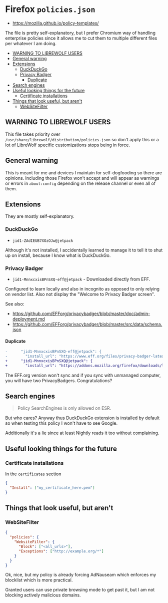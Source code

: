 # Firefox `policies.json`

- https://mozilla.github.io/policy-templates/

The file is pretty self-explanatory, but I prefer Chromium way of handling
enterprise policies since it allows me to cut them to multiple different files
per whatever I am doing.

<!-- editorconfig-checker-disable -->
<!-- prettier-ignore-start -->

<!-- START doctoc generated TOC please keep comment here to allow auto update -->
<!-- DON'T EDIT THIS SECTION, INSTEAD RE-RUN doctoc TO UPDATE -->

- [WARNING TO LIBREWOLF USERS](#warning-to-librewolf-users)
- [General warning](#general-warning)
- [Extensions](#extensions)
  - [DuckDuckGo](#duckduckgo)
  - [Privacy Badger](#privacy-badger)
    - [Duplicate](#duplicate)
- [Search engines](#search-engines)
- [Useful looking things for the future](#useful-looking-things-for-the-future)
  - [Certificate installations](#certificate-installations)
- [Things that look useful, but aren't](#things-that-look-useful-but-arent)
  - [WebSiteFilter](#websitefilter)

<!-- END doctoc generated TOC please keep comment here to allow auto update -->

<!-- prettier-ignore-end -->
<!-- editorconfig-checker-enable -->

## WARNING TO LIBREWOLF USERS

This file takes priority over
`/usr/share/librewolf/distribution/policies.json` so don't apply this or
a lot of LibreWolf specific customizations stops being in force.

## General warning

This is meant for me and devices I maintain for self-dogfooding so there are
opinions. Including those Firefox won't accept and will appear as warnings or
errors in `about:config` depending on the release channel or even all of them.

## Extensions

They are mostly self-explanatory.

### DuckDuckGo

- `jid1-ZAdIEUB7XOzOJw@jetpack`

Although it's not installed, I accidentally learned to manage it to tell it to
shut up on install, because I know what is DuckDuckGo.

### Privacy Badger

- `jid1-MnnxcxisBPnSXQ-eff@jetpack` - Downloaded directly from EFF.

Configured to learn locally and also in incognito as opposed to only relying
on vendor list. Also not display the "Welcome to Privacy Badger screen".

See also:

- https://github.com/EFForg/privacybadger/blob/master/doc/admin-deployment.md
- https://github.com/EFForg/privacybadger/blob/master/src/data/schema.json

#### Duplicate

```diff
-      "jid1-MnnxcxisBPnSXQ-eff@jetpack": {
-        "install_url": "https://www.eff.org/files/privacy-badger-latest.xpi",
+      "jid1-MnnxcxisBPnSXQ@jetpack": {
+        "install_url": "https://addons.mozilla.org/firefox/downloads/latest/privacy-badger17/latest.xpi",
```

The EFF.org version won't sync and if you sync with unmanaged computer, you
will have two PrivacyBadgers. Congratulations?

## Search engines

> Policy SearchEngines is only allowed on ESR.

But who cares? Anyway thus DuckDuckGo extension is installed by default so
when testing this policy I won't have to see Google.

Additionally it's a lie since at least Nightly reads it too without
complaining.

## Useful looking things for the future

### Certificate installations

In the `certificates` section

```json
{
  "Install": ["my_certificate_here.pem"]
}
```

## Things that look useful, but aren't

### WebSiteFilter

```json
{
  "policies": {
    "WebsiteFilter": {
      "Block": ["<all_urls>"],
      "Exceptions": ["http://example.org/*"]
    }
  }
}
```

Ok, nice, but my policy is already forcing AdNauseam which enforces my
blocklist which is more practical.

Granted users can use private browsing mode to get past it, but I am not
blocking actively malicious domains.
